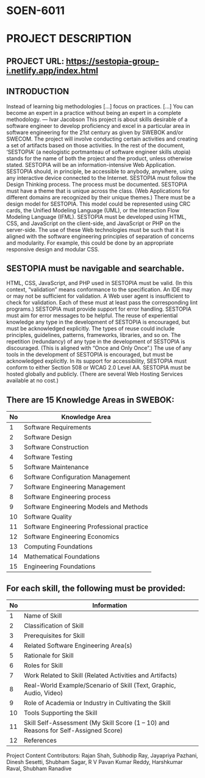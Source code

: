 # SOEN-6011

# PROJECT DESCRIPTION

## PROJECT URL: https://sestopia-group-i.netlify.app/index.html

## INTRODUCTION

Instead of learning big methodologies [...] focus on practices. [...] You can become an expert in a
practice without being an expert in a complete methodology.
— Ivar Jacobson
This project is about skills desirable of a software engineer to develop proficiency and
excel in a particular area in software engineering for the 21st century as given by
SWEBOK and/or SWECOM.
The project will involve conducting certain activities and creating a set of artifacts based
on those activities.
In the rest of the document, ‘SESTOPIA’ (a neologistic portmanteau of software engineer
skills utopia) stands for the name of both the project and the product, unless otherwise
stated.
SESTOPIA will be an information-intensive Web Application. SESTOPIA should, in
principle, be accessible to anybody, anywhere, using any interactive device connected to
the Internet.
SESTOPIA must follow the Design Thinking process. The process must be
documented.
SESTOPIA must have a theme that is unique across the class. (Web Applications for
different domains are recognized by their unique themes.)
There must be a design model for SESTOPIA. This model could be represented using
CRC cards, the Unified Modeling Language (UML), or the Interaction Flow
Modeling Language (IFML).
SESTOPIA must be developed using HTML, CSS, and JavaScript on the client-side,
and JavaScript or PHP on the server-side. The use of these Web technologies must be
such that it is aligned with the software engineering principles of separation of
concerns and modularity. For example, this could be done by an appropriate responsive
design and modular CSS.

## SESTOPIA must be navigable and searchable.

HTML, CSS, JavaScript, and PHP used in SESTOPIA must be valid. (In this context,
“validation” means conformance to the specification. An IDE may or may not be
sufficient for validation. A Web user agent is insufficient to check for validation. Each of
these must at least pass the corresponding lint programs.)
SESTOPIA must provide support for error handling.
SESTOPIA must aim for error messages to be helpful.
The reuse of experiential knowledge any type in the development of SESTOPIA is
encouraged, but must be acknowledged explicitly. The types of reuse could include
principles, guidelines, patterns, frameworks, libraries, and so on.
The repetition (redundancy) of any type in the development of SESTOPIA is
discouraged. (This is aligned with “Once and Only Once”.)
The use of any tools in the development of SESTOPIA is encouraged, but must be
acknowledged explicitly.
In its support for accessibility, SESTOPIA must conform to either Section 508 or
WCAG 2.0 Level AA.
SESTOPIA must be hosted globally and publicly. (There are several Web Hosting
Services available at no cost.)

## There are 15 Knowledge Areas in SWEBOK:

| No  | Knowledge Area                             |
| --- | ------------------------------------------ |
| 1   | Software Requirements                      |
| 2   | Software Design                            |
| 3   | Software Construction                      |
| 4   | Software Testing                           |
| 5   | Software Maintenance                       |
| 6   | Software Configuration Management          |
| 7   | Software Engineering Management            |
| 8   | Software Engineering process               |
| 9   | Software Engineering Models and Methods    |
| 10  | Software Quality                           |
| 11  | Software Engineering Professional practice |
| 12  | Software Engineering Economics             |
| 13  | Computing Foundations                      |
| 14  | Mathematical Foundations                   |
| 15  | Engineering Foundations                    |

## For each skill, the following must be provided:

| No  | Information                                                                         |
| --- | ----------------------------------------------------------------------------------- |
| 1   | Name of Skill                                                                       |
| 2   | Classification of Skill                                                             |
| 3   | Prerequisites for Skill                                                             |
| 4   | Related Software Engineering Area(s)                                                |
| 5   | Rationale for Skill                                                                 |
| 6   | Roles for Skill                                                                     |
| 7   | Work Related to Skill (Related Activities and Artifacts)                            |
| 8   | Real-World Example/Scenario of Skill (Text, Graphic, Audio, Video)                  |
| 9   | Role of Academia or Industry in Cultivating the Skill                               |
| 10  | Tools Supporting the Skill                                                          |
| 11  | Skill Self-Assessment (My Skill Score (1 – 10) and Reasons for Self-Assigned Score) |
| 12  | References                                                                          |

Project Content Contributors: Rajan Shah, Subhodip Ray, Jayapriya Pazhani, Dinesh Sesetti, Shubham Sagar, R V Pavan Kumar Reddy, Harshkumar Raval, Shubham Ranadive
